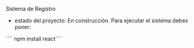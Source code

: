 <hi> Sistema de Registro </h1>

- estado del proyecto: En construcción.
Para ejecutar el sistema debes poner:

´´´´ npm install react´´´´
